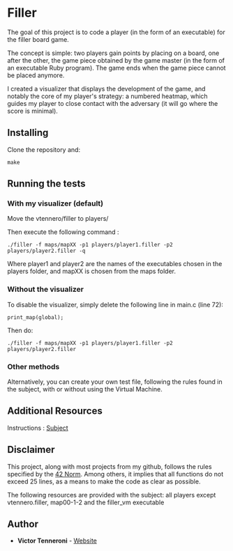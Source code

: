 # Filler

The goal of this project is to code a player (in the form of an executable) for the filler board game.

The concept is simple: two players gain points by placing on a board, one after the other, the game piece obtained by the game master (in the form of an executable Ruby program). The game ends when the game piece cannot be placed anymore.

I created a visualizer that displays the development of the game, and notably the core of my player's strategy: a numbered heatmap, which guides my player to close contact with the adversary (it will go where the score is minimal).

## Installing

Clone the repository and:
```
make
```
## Running the tests

### With my visualizer (default)

Move the vtennero/filler to players/

Then execute the following command :

```
./filler -f maps/mapXX -p1 players/player1.filler -p2 players/player2.filler -q
```

Where player1 and player2 are the names of the executables chosen in the players folder, and mapXX is chosen from the maps folder.

### Without the visualizer

To disable the visualizer, simply delete the following line in main.c (line 72):

```
print_map(global);
```

Then do:
```
./filler -f maps/mapXX -p1 players/player1.filler -p2 players/player2.filler
```

### Other methods

Alternatively, you can create your own test file, following the rules found in the subject, with or without using the Virtual Machine.

## Additional Resources

Instructions : [Subject](https://www.dropbox.com/s/90u6wl81wbk5vyt/filler.en.pdf?dl=0)

## Disclaimer

This project, along with most projects from my github, follows the rules specified by the [42 Norm](https://www.dropbox.com/s/a6bpolsav238d97/norme.en.pdf?dl=0). Among others, it implies that all functions do not exceed 25 lines, as a means to make the code as clear as possible.

The following resources are provided with the subject: all players except vtennero.filler, map00-1-2 and the filler_vm executable

## Author

* **Victor Tenneroni** - [Website](http://victor-tenneroni.com/)
